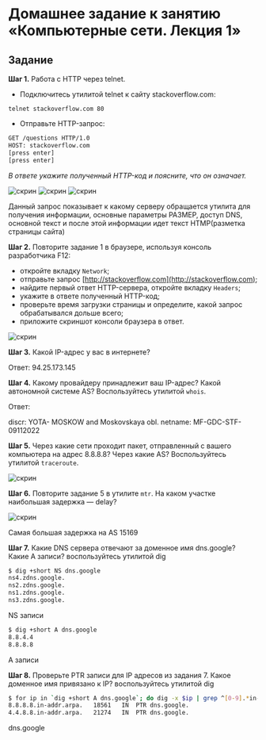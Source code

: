 # Домашнее задание к занятию «Компьютерные сети. Лекция 1»

## Задание

**Шаг 1.** Работа c HTTP через telnet.

- Подключитесь утилитой telnet к сайту stackoverflow.com:

`telnet stackoverflow.com 80`
 
- Отправьте HTTP-запрос:

```bash
GET /questions HTTP/1.0
HOST: stackoverflow.com
[press enter]
[press enter]
```
*В ответе укажите полученный HTTP-код и поясните, что он означает.*

![скрин](https://im.wampi.ru/2023/03/28/HTTP.jpg)
![скрин](https://ic.wampi.ru/2023/03/28/HTTP1.jpg)
![скрин](https://im.wampi.ru/2023/03/28/HTTP2.jpg)

Данный запрос показывает к какому серверу обращается утилита для получения информации, основные параметры РАЗМЕР, доступ DNS, основной текст и после этой информации идет текст HTMP(разметка страницы сайта)

**Шаг 2.** Повторите задание 1 в браузере, используя консоль разработчика F12:

 - откройте вкладку `Network`;
 - отправьте запрос [http://stackoverflow.com](http://stackoverflow.com);
 - найдите первый ответ HTTP-сервера, откройте вкладку `Headers`;
 - укажите в ответе полученный HTTP-код;
 - проверьте время загрузки страницы и определите, какой запрос обрабатывался дольше всего;
 - приложите скриншот консоли браузера в ответ.

![скрин](https://ie.wampi.ru/2023/03/28/HTTPbrouser.jpg)

**Шаг 3.** Какой IP-адрес у вас в интернете?

Ответ: 94.25.173.145

**Шаг 4.** Какому провайдеру принадлежит ваш IP-адрес? Какой автономной системе AS? Воспользуйтесь утилитой `whois`.

Ответ:
 
discr: YOTA- MOSKOW and Moskovskaya obl.
netname: MF-GDC-STF-09112022

**Шаг 5.** Через какие сети проходит пакет, отправленный с вашего компьютера на адрес 8.8.8.8? Через какие AS? Воспользуйтесь утилитой `traceroute`.

![скрин](https://ie.wampi.ru/2023/03/28/traceroute.jpg)

**Шаг 6.** Повторите задание 5 в утилите `mtr`. На каком участке наибольшая задержка — delay?

![скрин](https://ie.wampi.ru/2023/03/28/mtz.jpg)

Самая большая задержка на AS 15169

**Шаг 7.** Какие DNS сервера отвечают за доменное имя dns.google? Какие A записи? воспользуйтесь утилитой dig

```bash
$ dig +short NS dns.google
ns4.zdns.google.
ns2.zdns.google.
ns1.zdns.google.
ns3.zdns.google.
```
NS записи

```bash
$ dig +short A dns.google
8.8.4.4
8.8.8.8
```
A записи

**Шаг 8.** Проверьте PTR записи для IP адресов из задания 7. Какое доменное имя привязано к IP? воспользуйтесь утилитой dig

```bash
$ for ip in `dig +short A dns.google`; do dig -x $ip | grep ^[0-9].*in-addr; done
8.8.8.8.in-addr.arpa.	18561	IN	PTR	dns.google.
4.4.8.8.in-addr.arpa.	21274	IN	PTR	dns.google.
```
dns.google